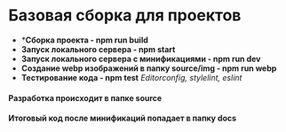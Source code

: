 # Базовая сборка для проектов

* ***Сборка проекта - npm run build**
* **Запуск локального сервера - npm start**
* **Запуск локального сервера с минификациями - npm run dev**
* **Создание webp изображений в папку source/img - npm run webp**
* **Тестирование кода - npm test**
*Editorconfig, stylelint, eslint*

#### Разработка происходит в папке source
#### Итоговый код после минификаций попадает в папку docs
